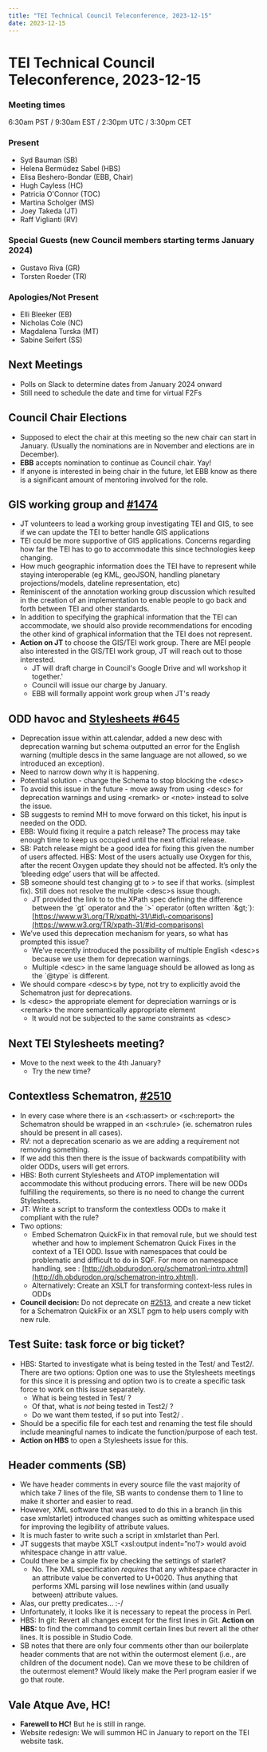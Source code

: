 ```yaml
---
title: "TEI Technical Council Teleconference, 2023-12-15"
date: 2023-12-15
---
```

# TEI Technical Council Teleconference, 2023-12-15
### Meeting times


6:30am PST / 9:30am EST / 2:30pm UTC / 3:30pm CET
### Present


* Syd Bauman (SB)
* Helena Bermúdez Sabel (HBS)
* Elisa Beshero\-Bondar (EBB, Chair)
* Hugh Cayless (HC)
* Patricia O'Connor (TOC)
* Martina Scholger (MS)
* Joey Takeda (JT)
* Raff Viglianti (RV)


### Special Guests (new Council members starting terms January 2024\)


* Gustavo Riva (GR)
* Torsten Roeder (TR)


### Apologies/Not Present


* Elli Bleeker (EB)
* Nicholas Cole (NC)
* Magdalena Turska (MT)
* Sabine Seifert (SS)


Next Meetings
-------------


* Polls on Slack to determine dates from January 2024 onward
* Still need to schedule the date and time for virtual F2Fs


Council Chair Elections
-----------------------


* Supposed to elect the chair at this meeting so the new chair can start in January. (Usually the nominations are in November and elections are in December).
* **EBB** accepts nomination to continue as Council chair. Yay!
* If anyone is interested in being chair in the future, let EBB know as there is a significant amount of mentoring involved for the role.


GIS working group and [\#1474](https://github.com/TEIC/TEI/issues/1474)
-----------------------------------------------------------------------


* JT volunteers to lead a working group investigating TEI and GIS, to see if we can update the TEI to better handle GIS applications
* TEI could be more supportive of GIS applications. Concerns regarding how far the TEI has to go to accommodate this since technologies keep changing.
* How much geographic information does the TEI have to represent while staying interoperable (eg KML, geoJSON, handling planetary projections/models, dateline representation, etc)
* Reminiscent of the annotation working group discussion which resulted in the creation of an implementation to enable people to go back and forth between TEI and other standards.
* In addition to specifying the graphical information that the TEI can accommodate, we should also provide recommendations for encoding the other kind of graphical information that the TEI does not represent.
* **Action on JT** to choose the GIS/TEI work group. There are MEI people also interested in the GIS/TEI work group, JT will reach out to those interested.
	+ JT will draft charge in Council's Google Drive and wll workshop it together.'
	+ Council will issue our charge by January.
	+ EBB will formally appoint work group when JT's ready


ODD havoc and [Stylesheets \#645](https://github.com/TEIC/Stylesheets/issues/645)
---------------------------------------------------------------------------------


* Deprecation issue within att.calendar, added a new desc with deprecation warning but schema outputted an error for the English warning (multiple descs in the same language are not allowed, so we introduced an exception).
* Need to narrow down why it is happening.
* Potential solution \- change the Schema to stop blocking the \<desc\>
* To avoid this issue in the future \- move away from using \<desc\> for deprecation warnings and using \<remark\> or \<note\> instead to solve the issue.
* SB suggests to remind MH to move forward on this ticket, his input is needed on the ODD.
* EBB: Would fixing it require a patch release? The process may take enough time to keep us occupied until the next official release.
* SB: Patch release might be a good idea for fixing this given the number of users affected. HBS: Most of the users actually use Oxygen for this, after the recent Oxygen update they should not be affected. It’s only the ‘bleeding edge’ users that will be affected.
* SB someone should test changing gt to \> to see if that works. (simplest fix). Still does not resolve the multiple \<desc\>s issue though.
	+ JT provided the link to to the XPath spec defining the difference between the \`gt\` operator and the \`\>\` operator (often written \`\&gt;\`): [https://www.w3\.org/TR/xpath\-31/\#id\-comparisons](https://www.w3.org/TR/xpath-31/#id-comparisons)
* We’ve used this deprecation mechanism for years, so what has prompted this issue?
	+ We’ve recently introduced the possibility of multiple English \<desc\>s because we use them for deprecation warnings.
	+ Multiple \<desc\> in the same language should be allowed as long as the \`@type\` is different.
* We should compare \<desc\>s by type, not try to explicitly avoid the Schematron just for deprecations.
* Is \<desc\> the appropriate element for depreciation warnings or is \<remark\> the more semantically appropriate element
	+ It would not be subjected to the same constraints as \<desc\>


Next TEI Stylesheets meeting?
-----------------------------


* Move to the next week to the 4th January?
	+ Try the new time?


Contextless Schematron, [\#2510](https://github.com/TEIC/TEI/issues/2510)
-------------------------------------------------------------------------


* In every case where there is an \<sch:assert\> or \<sch:report\> the Schematron should be wrapped in an \<sch:rule\> (ie. schematron rules should be present in all cases).
* RV: not a deprecation scenario as we are adding a requirement not removing something.
* If we add this then there is the issue of backwards compatibility with older ODDs, users will get errors.
* HBS: Both current Stylesheets and ATOP implementation will accommodate this without producing errors. There will be new ODDs fulfilling the requirements, so there is no need to change the current Stylesheets.
* JT: Write a script to transform the contextless ODDs to make it compliant with the rule?
* Two options:
	+ Embed Schematron QuickFix in that removal rule, but we should test whether and how to implement Schematron Quick Fixes in the context of a TEI ODD. Issue with namespaces that could be problematic and difficult to do in SQF. For more on namespace handling, see : [http://dh.obdurodon.org/schematron\-intro.xhtml](http://dh.obdurodon.org/schematron-intro.xhtml).
	+ Alternatively: Create an XSLT for transforming context\-less rules in ODDs
* **Council decision:** Do not deprecate on [\#2513](https://github.com/TEIC/TEI/pull/2513), and create a new ticket for a Schematron QuickFix or an XSLT pgm to help users comply with new rule.


Test Suite: task force or big ticket?
-------------------------------------


* HBS: Started to investigate what is being tested in the Test/ and Test2/. There are two options: Option one was to use the Stylesheets meetings for this since it is pressing and option two is to create a specific task force to work on this issue separately.
	+ What is being tested in Test/ ?
	+ Of that, what is *not* being tested in Test2/ ?
	+ Do we want them tested, if so put into Test2/ .
* Should be a specific file for each test and renaming the test file should include meaningful names to indicate the function/purpose of each test.
* **Action on HBS** to open a Stylesheets issue for this.


Header comments (SB)
--------------------


* We have header comments in every source file the vast majority of which take 7 lines of the file, SB wants to condense them to 1 line to make it shorter and easier to read.
* However, XML software that was used to do this in a branch (in this case xmlstarlet) introduced changes such as omitting whitespace used for improving the legibility of attribute values.
* It is much faster to write such a script in xmlstarlet than Perl.
* JT suggests that maybe XSLT \<xsl:output indent\=”no”/\> would avoid whitespace change in attr value.
* Could there be a simple fix by checking the settings of starlet?
	+ No. The XML specification *requires* that any whitespace character in an attribute value be converted to U\+0020\. Thus anything that performs XML parsing will lose newlines within (and usually between) attribute values.
* Alas, our pretty predicates... :\-/
* Unfortunately, it looks like it is necessary to repeat the process in Perl.
* HBS: In git: Revert all changes except for the first lines in Git. **Action on HBS:** to find the command to commit certain lines but revert all the other lines. It is possible in Studio Code.
* SB notes that there are only four comments other than our boilerplate header comments that are not within the outermost element (i.e., are children of the document node). Can we move these to be children of the outermost element? Would likely make the Perl program easier if we go that route.


Vale Atque Ave, HC!
-------------------


* **Farewell to HC!** But he is still in range.
* Website redesign: We will summon HC in January to report on the TEI website task.
